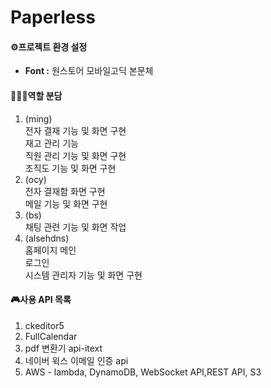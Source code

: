 <h1>Paperless</h1>

<h4>⚙프로젝트 환경 설정</h4>
<ul>
  <li><b>Font :</b> 원스토어 모바일고딕 본문체</li>
</ul>

<h4>👨‍👦‍👦역할 분담</h4>
<ol>
  <li>(ming)
    <br>전자 결재 기능 및 화면 구현
    <br>재고 관리 기능
    <br>직원 관리 기능 및 화면 구현
    <br>조직도 기능 및 화면 구현
  </li>
  <li>(ocy)
    <br>전자 결재함 화면 구현
    <br>메일 기능 및 화면 구현
  </li>
  <li>(bs)
    <br>채팅 관련 기능 및 화면 작업
  </li>
  <li>(alsehdns)
    <br>홈페이지 메인
    <br>로그인
    <br>시스템 관리자 기능 및 화면 구현
  </li>
</ol>

<h4>🎮사용 API 목록</h4>
<ol>
  <li>ckeditor5</li>
  <li>FullCalendar</li>
  <li>pdf 변환기 api-itext</li>
  <li>네이버 윅스 이메일 인증 api</li>
  <li>AWS - lambda, DynamoDB, WebSocket API,REST API, S3</li>
</ol>


